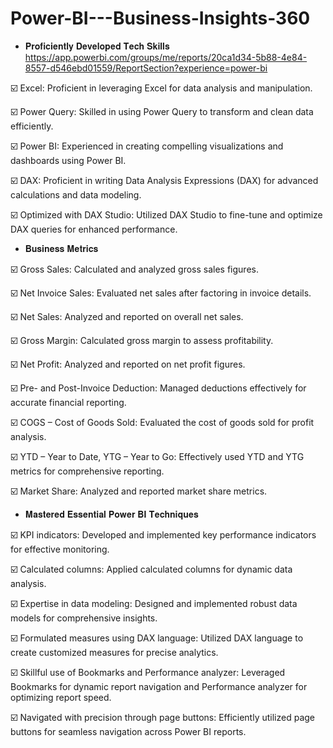 # Power-BI---Business-Insights-360
* 𝐏𝐫𝐨𝐟𝐢𝐜𝐢𝐞𝐧𝐭𝐥𝐲 𝐃𝐞𝐯𝐞𝐥𝐨𝐩𝐞𝐝 𝐓𝐞𝐜𝐡 𝐒𝐤𝐢𝐥𝐥𝐬 https://app.powerbi.com/groups/me/reports/20ca1d34-5b88-4e84-8557-d546ebd01559/ReportSection?experience=power-bi

☑️ Excel: Proficient in leveraging Excel for data analysis and manipulation.

☑️ Power Query: Skilled in using Power Query to transform and clean data efficiently.

☑️ Power BI: Experienced in creating compelling visualizations and dashboards using Power BI.

☑️ DAX: Proficient in writing Data Analysis Expressions (DAX) for advanced calculations and data modeling.

☑️ Optimized with DAX Studio: Utilized DAX Studio to fine-tune and optimize DAX queries for enhanced performance.

* 𝐁𝐮𝐬𝐢𝐧𝐞𝐬𝐬 𝐌𝐞𝐭𝐫𝐢𝐜𝐬

☑️ Gross Sales: Calculated and analyzed gross sales figures.

☑️ Net Invoice Sales: Evaluated net sales after factoring in invoice details.

☑️ Net Sales: Analyzed and reported on overall net sales.

☑️ Gross Margin: Calculated gross margin to assess profitability.

☑️ Net Profit: Analyzed and reported on net profit figures.

☑️ Pre- and Post-Invoice Deduction: Managed deductions effectively for accurate financial reporting.

☑️ COGS – Cost of Goods Sold: Evaluated the cost of goods sold for profit analysis.

☑️ YTD – Year to Date, YTG – Year to Go: Effectively used YTD and YTG metrics for comprehensive reporting.

☑️ Market Share: Analyzed and reported market share metrics.

* 𝐌𝐚𝐬𝐭𝐞𝐫𝐞𝐝 𝐄𝐬𝐬𝐞𝐧𝐭𝐢𝐚𝐥 𝐏𝐨𝐰𝐞𝐫 𝐁𝐈 𝐓𝐞𝐜𝐡𝐧𝐢𝐪𝐮𝐞𝐬

☑️ KPI indicators: Developed and implemented key performance indicators for effective monitoring.

☑️ Calculated columns: Applied calculated columns for dynamic data analysis.

☑️ Expertise in data modeling: Designed and implemented robust data models for comprehensive insights.

☑️ Formulated measures using DAX language: Utilized DAX language to create customized measures for precise analytics.

☑️ Skillful use of Bookmarks and Performance analyzer: Leveraged Bookmarks for dynamic report navigation and Performance analyzer for optimizing report speed.

☑️ Navigated with precision through page buttons: Efficiently utilized page buttons for seamless navigation across Power BI reports.
